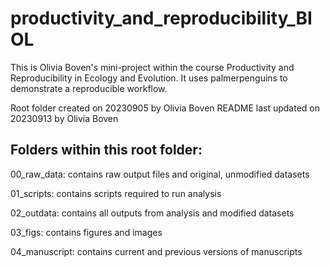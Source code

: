 # productivity_and_reproducibility_BIOL

This is Olivia Boven's mini-project within the course Productivity and Reproducibility in Ecology and Evolution.
It uses palmerpenguins to demonstrate a reproducible workflow.

Root folder created on 20230905 by Olivia Boven 
README last updated on 20230913 by Olivia Boven 

## Folders within this root folder:

00_raw_data: contains raw output files and original, unmodified datasets 

01_scripts: contains scripts required to run analysis

02_outdata: contains all outputs from analysis and modified datasets 

03_figs: contains figures and images 

04_manuscript: contains current and previous versions of manuscripts
